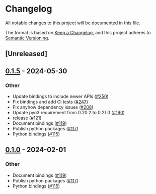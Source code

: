 # Changelog
All notable changes to this project will be documented in this file.

The format is based on [Keep a Changelog](https://keepachangelog.com/en/1.0.0/),
and this project adheres to [Semantic Versioning](https://semver.org/spec/v2.0.0.html).

## [Unreleased]

## [0.1.5](https://github.com/microsoft/regorus/releases/tag/regoruspy-v0.1.5) - 2024-05-30

### Other
- Update bindings to include newer APIs ([#250](https://github.com/microsoft/regorus/pull/250))
- Fix bindings and add CI tests ([#247](https://github.com/microsoft/regorus/pull/247))
- Fix anyhow dependency issues ([#208](https://github.com/microsoft/regorus/pull/208))
- Update pyo3 requirement from 0.20.2 to 0.21.0 ([#190](https://github.com/microsoft/regorus/pull/190))
- release ([#121](https://github.com/microsoft/regorus/pull/121))
- Document bindings ([#119](https://github.com/microsoft/regorus/pull/119))
- Publish python packages ([#117](https://github.com/microsoft/regorus/pull/117))
- Python bindings ([#115](https://github.com/microsoft/regorus/pull/115))

## [0.1.0](https://github.com/microsoft/regorus/releases/tag/regoruspy-v0.1.0) - 2024-02-01

### Other
- Document bindings ([#119](https://github.com/microsoft/regorus/pull/119))
- Publish python packages ([#117](https://github.com/microsoft/regorus/pull/117))
- Python bindings ([#115](https://github.com/microsoft/regorus/pull/115))
